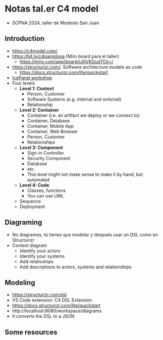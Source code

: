 # Notas tal.er C4 model
- SCPNA 2024, taller de Modesto San Juan

## Introduction
- https://c4model.com/
- https://bit.ly/c4pamplona (Miro board para el taller)
    - https://miro.com/app/board/uXjVKGudTCk=/
- https://structurizr.com/: Software architecture models as code
    - https://docs.structurizr.com/lite/quickstart
- [IcePanel workshop](https://icepanel.medium.com/c4-model-getting-started-workshop-f27dc3dca2aa)
- Four levels
    - **Level 1: Context**
        - Person, Customer
        - Software Systems (e.g. internal and external)
        - Relationship
    - **Level 2: Container**
        - Container (i.e. an artifact we deploy or we connect to)
        - Container, Database
        - Container, Mobile App
        - Container, Web Browser
        - Person, Customer
        - Relationships
    - **Level 3: Component**
        - Sign-in Controller
        - Security Component
        - Database
        - etc.
        - This level might not make sense to make it by hand, but automated
    - **Level 4: Code**
        - Classes, functions
        - You can use UML
    - Sequence
    - Deployment

## Diagraming
- No diagrames, tú tienes que modelar y después usar un DSL como en Structurizr
- Context diagram
    - Identify your actors
    - Identify your systems
    - Add relatioships
    - Add descriptions to actors, systems and relationships

## Modeling
- https://structurizr.com/dsl
- VS Code extension: C4 DSL Extension
- https://docs.structurizr.com/lite/quickstart
- http://localhost:8080/workspace/diagrams
- It converts the DSL to a JSON

## Some resources